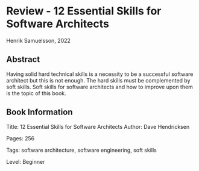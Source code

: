 # Review - 12 Essential Skills for Software Architects

Henrik Samuelsson, 2022

## Abstract

Having solid hard technical skills is a necessity to be a successful software architect but this is not enough. The hard skills must be complemented by soft skills. Soft skills for software architects and how to improve upon them is the topic of this book.

## Book Information

Title: 12 Essential Skills for Software Architects
Author: Dave Hendricksen

Pages: 256

Tags: software architecture, software engineering, soft skills

Level: Beginner
